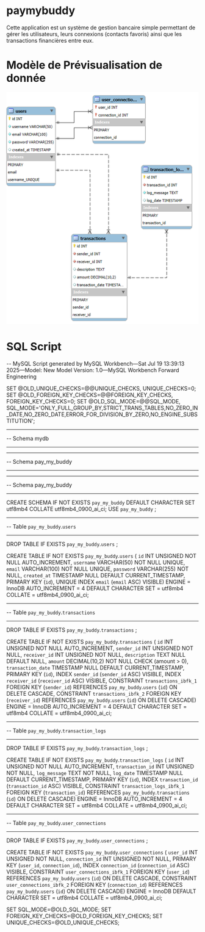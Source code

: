 # paymybuddy
Cette application est un système de gestion bancaire simple permettant de gérer les utilisateurs, leurs connexions (contacts favoris) ainsi que les transactions financières entre eux.

# Modèle de Prévisualisation de donnée
![MPD](./assets/MPD%20Pay_My_Buddy.png)

# SQL Script
-- MySQL Script generated by MySQL Workbench—Sat Jul 19 13:39:13 2025—Model: New Model Version: 1.0—MySQL Workbench Forward Engineering

SET @OLD_UNIQUE_CHECKS=@@UNIQUE_CHECKS, UNIQUE_CHECKS=0;
SET @OLD_FOREIGN_KEY_CHECKS=@@FOREIGN_KEY_CHECKS, FOREIGN_KEY_CHECKS=0;
SET @OLD_SQL_MODE=@@SQL_MODE, SQL_MODE='ONLY_FULL_GROUP_BY,STRICT_TRANS_TABLES,NO_ZERO_IN_DATE,NO_ZERO_DATE,ERROR_FOR_DIVISION_BY_ZERO,NO_ENGINE_SUBSTITUTION';

-- -----------------------------------------------------
-- Schema mydb
-- -----------------------------------------------------
-- -----------------------------------------------------
-- Schema pay_my_buddy
-- -----------------------------------------------------

-- -----------------------------------------------------
-- Schema pay_my_buddy
-- -----------------------------------------------------
CREATE SCHEMA IF NOT EXISTS `pay_my_buddy` DEFAULT CHARACTER SET utf8mb4 COLLATE utf8mb4_0900_ai_ci;
USE `pay_my_buddy` ;

-- -----------------------------------------------------
-- Table `pay_my_buddy`.`users`
-- -----------------------------------------------------
DROP TABLE IF EXISTS `pay_my_buddy`.`users` ;

CREATE TABLE IF NOT EXISTS `pay_my_buddy`.`users` (
`id` INT UNSIGNED NOT NULL AUTO_INCREMENT,
`username` VARCHAR(50) NOT NULL UNIQUE,
`email` VARCHAR(100) NOT NULL UNIQUE,
`password` VARCHAR(255) NOT NULL,
`created_at` TIMESTAMP NULL DEFAULT CURRENT_TIMESTAMP,
PRIMARY KEY (`id`),
UNIQUE INDEX `email` (`email` ASC) VISIBLE)
ENGINE = InnoDB
AUTO_INCREMENT = 4
DEFAULT CHARACTER SET = utf8mb4
COLLATE = utf8mb4_0900_ai_ci;


-- -----------------------------------------------------
-- Table `pay_my_buddy`.`transactions`
-- -----------------------------------------------------
DROP TABLE IF EXISTS `pay_my_buddy`.`transactions` ;

CREATE TABLE IF NOT EXISTS `pay_my_buddy`.`transactions` (
`id` INT UNSIGNED NOT NULL AUTO_INCREMENT,
`sender_id` INT UNSIGNED NOT NULL,
`receiver_id` INT UNSIGNED NOT NULL,
`description` TEXT NULL DEFAULT NULL,
`amount` DECIMAL(10,2) NOT NULL CHECK (amount > 0),
`transaction_date` TIMESTAMP NULL DEFAULT CURRENT_TIMESTAMP,
PRIMARY KEY (`id`),
INDEX `sender_id` (`sender_id` ASC) VISIBLE,
INDEX `receiver_id` (`receiver_id` ASC) VISIBLE,
CONSTRAINT `transactions_ibfk_1`
FOREIGN KEY (`sender_id`)
REFERENCES `pay_my_buddy`.`users` (`id`)
ON DELETE CASCADE,
CONSTRAINT `transactions_ibfk_2`
FOREIGN KEY (`receiver_id`)
REFERENCES `pay_my_buddy`.`users` (`id`)
ON DELETE CASCADE)
ENGINE = InnoDB
AUTO_INCREMENT = 4
DEFAULT CHARACTER SET = utf8mb4
COLLATE = utf8mb4_0900_ai_ci;


-- -----------------------------------------------------
-- Table `pay_my_buddy`.`transaction_logs`
-- -----------------------------------------------------
DROP TABLE IF EXISTS `pay_my_buddy`.`transaction_logs` ;

CREATE TABLE IF NOT EXISTS `pay_my_buddy`.`transaction_logs` (
`id` INT UNSIGNED NOT NULL AUTO_INCREMENT,
`transaction_id` INT UNSIGNED NOT NULL,
`log_message` TEXT NOT NULL,
`log_date` TIMESTAMP NULL DEFAULT CURRENT_TIMESTAMP,
PRIMARY KEY (`id`),
INDEX `transaction_id` (`transaction_id` ASC) VISIBLE,
CONSTRAINT `transaction_logs_ibfk_1`
FOREIGN KEY (`transaction_id`)
REFERENCES `pay_my_buddy`.`transactions` (`id`)
ON DELETE CASCADE)
ENGINE = InnoDB
AUTO_INCREMENT = 4
DEFAULT CHARACTER SET = utf8mb4
COLLATE = utf8mb4_0900_ai_ci;


-- -----------------------------------------------------
-- Table `pay_my_buddy`.`user_connections`
-- -----------------------------------------------------
DROP TABLE IF EXISTS `pay_my_buddy`.`user_connections` ;

CREATE TABLE IF NOT EXISTS `pay_my_buddy`.`user_connections` (
`user_id` INT UNSIGNED NOT NULL,
`connection_id` INT UNSIGNED NOT NULL,
PRIMARY KEY (`user_id`, `connection_id`),
INDEX `connection_id` (`connection_id` ASC) VISIBLE,
CONSTRAINT `user_connections_ibfk_1`
FOREIGN KEY (`user_id`)
REFERENCES `pay_my_buddy`.`users` (`id`)
ON DELETE CASCADE,
CONSTRAINT `user_connections_ibfk_2`
FOREIGN KEY (`connection_id`)
REFERENCES `pay_my_buddy`.`users` (`id`)
ON DELETE CASCADE)
ENGINE = InnoDB
DEFAULT CHARACTER SET = utf8mb4
COLLATE = utf8mb4_0900_ai_ci;


SET SQL_MODE=@OLD_SQL_MODE;
SET FOREIGN_KEY_CHECKS=@OLD_FOREIGN_KEY_CHECKS;
SET UNIQUE_CHECKS=@OLD_UNIQUE_CHECKS;
